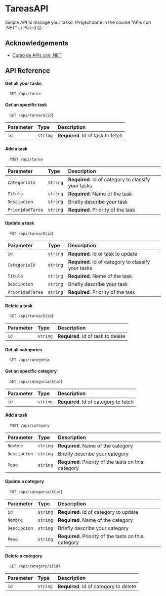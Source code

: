
# TareasAPI

Simple API to manage your tasks! (Project done in the course "APIs con .NET" at Platzi) 😊


## Acknowledgements

 - [Curso de APIs con .NET](https://platzi.com/cursos/apis-net/)
 


## API Reference

#### Get all your tasks

```http
  GET /api/tarea
```
#### Get an specific task

```http
  GET /api/tarea/${id}
```

| Parameter | Type     | Description                       |
| :-------- | :------- | :-------------------------------- |
| `id`      | `string` | **Required**. Id of task to fetch |

#### Add a task

```http
  POST /api/tarea
```

| Parameter | Type     | Description                       |
| :-------- | :------- | :-------------------------------- |
| `CategoriaId`      | `string` | **Required**. Id of category to classify your tasks |
| `Titulo`      | `string` | **Required**. Name of the task |
| `Descipcion`      | `string` | Briefly describe your task |
| `PrioridadTarea`      | `string` | **Required**. Priority of the task |

#### Update a task

```http
  PUT /api/tarea/${id}
```

| Parameter | Type     | Description                       |
| :-------- | :------- | :-------------------------------- |
| `id`      | `string` | **Required**. Id of task to update |
| `CategoriaId`      | `string` | **Required**. Id of category to classify your tasks |
| `Titulo`      | `string` | **Required**. Name of the task |
| `Descipcion`      | `string` | Briefly describe your task |
| `PrioridadTarea`      | `string` | **Required**. Priority of the task |

#### Delete a task

```http
  GET /api/tarea/${id}
```

| Parameter | Type     | Description                       |
| :-------- | :------- | :-------------------------------- |
| `id`      | `string` | **Required**. Id of task to delete |

#### Get all categories

```http
  GET /api/categoria
```
#### Get an specific category

```http
  GET /api/categoria/${id}
```

| Parameter | Type     | Description                       |
| :-------- | :------- | :-------------------------------- |
| `id`      | `string` | **Required**. Id of category to fetch |

#### Add a task

```http
  POST /api/category
```

| Parameter | Type     | Description                       |
| :-------- | :------- | :-------------------------------- |
| `Nombre`      | `string` | **Required**. Name of the category |
| `Descipcion`      | `string` | Briefly describe your category |
| `Peso`      | `string` | **Required**. Priority of the tasts on this category |

#### Update a category

```http
  PUT /api/categoria/${id}
```

| Parameter | Type     | Description                       |
| :-------- | :------- | :-------------------------------- |
| `id`      | `string` | **Required**. Id of category to update |
| `Nombre`      | `string` | **Required**. Name of the category |
| `Descipcion`      | `string` | Briefly describe your category |
| `Peso`      | `string` | **Required**. Priority of the tasts on this category |

#### Delete a category

```http
  GET /api/category/${id}
```

| Parameter | Type     | Description                       |
| :-------- | :------- | :-------------------------------- |
| `id`      | `string` | **Required**. Id of category to delete |
